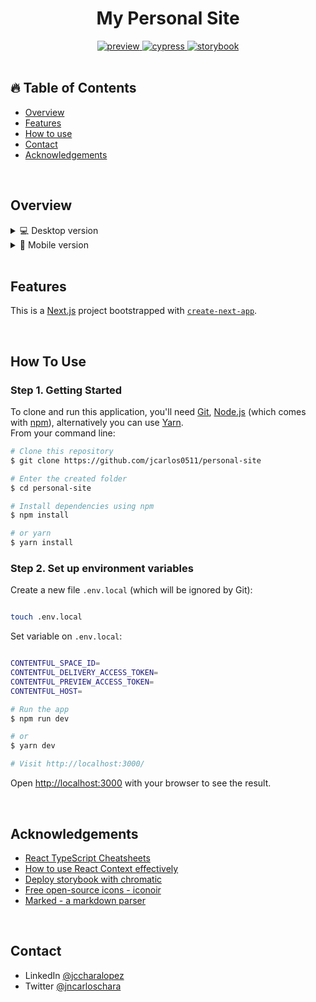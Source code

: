 
<h1 align="center">My Personal Site</h1>

<div align="center">
    <a href="https://personal-site-beige-nine.vercel.app/">
      <img src="https://img.shields.io/github/package-json/v/jcarlos0511/personal-site?color=%230070f3&label=demo&logo=vercel" alt="preview">
    </a>
    <a href="https://dashboard.cypress.io/">
      <img src="https://img.shields.io/endpoint?logo=cypress&url=https://dashboard.cypress.io/" alt="cypress">
    </a>
    <a href="https://626cb2e03c2aef004a929f5f-hwukzvophf.chromatic.com/?path=/story/atoms-button--primary">
      <img src="https://img.shields.io/badge/-Storybook-ff4785?logo=Storybook&logoColor=white" alt="storybook">
    </a>
</div>

</br>
<!-- TABLE OF CONTENTS -->

## 🔥 Table of Contents

- [Overview](#overview)
- [Features](#features)
- [How to use](#how-to-use)
- [Contact](#contact)
- [Acknowledgements](#acknowledgements)

</br>

## Overview

<details>
  <summary>💻 Desktop version</summary>

![screenshot](public/desktop.png)
![screenshot](public/desktop-p2.png)

</details>

<details>
  <summary>📱 Mobile version</summary>

![screenshot](public/mobile.png)
![screenshot](public/mobile-p2.png)

</details>

</br>

## Features

This is a [Next.js](https://nextjs.org/) project bootstrapped with [`create-next-app`](https://github.com/vercel/next.js/tree/canary/packages/create-next-app).

</br>

## How To Use

### Step 1. Getting Started

To clone and run this application, you'll need [Git](https://git-scm.com), [Node.js](https://nodejs.org/en/download/) (which comes with [npm](http://npmjs.com)), alternatively you can use [Yarn](https://yarnpkg.com/getting-started/install).
</br>
From your command line:

```bash
# Clone this repository
$ git clone https://github.com/jcarlos0511/personal-site

# Enter the created folder
$ cd personal-site

# Install dependencies using npm
$ npm install

# or yarn
$ yarn install

```

### Step 2. Set up environment variables

Create a new file `.env.local` (which will be ignored by Git):

```bash

touch .env.local

```

Set variable on `.env.local`:

```bash

CONTENTFUL_SPACE_ID=
CONTENTFUL_DELIVERY_ACCESS_TOKEN=
CONTENTFUL_PREVIEW_ACCESS_TOKEN=
CONTENTFUL_HOST=

# Run the app
$ npm run dev

# or
$ yarn dev

# Visit http://localhost:3000/

```

Open [http://localhost:3000](http://localhost:3000) with your browser to see the result.

</br>

## Acknowledgements

- [React TypeScript Cheatsheets](https://react-typescript-cheatsheet.netlify.app/)
- [How to use React Context effectively](https://kentcdodds.com/blog/how-to-use-react-context-effectively)
- [Deploy storybook with chromatic](https://storybook.js.org/tutorials/intro-to-storybook/react/en/deploy/)
- [Free open-source icons - iconoir](https://iconoir.com/)
- [Marked - a markdown parser](https://github.com/chjj/marked)

</br>

## Contact

- LinkedIn [@jccharalopez](https://www.linkedin.com/in/jccharalopez/)
- Twitter [@jncarloschara](https://twitter.com/jncarloschara)
